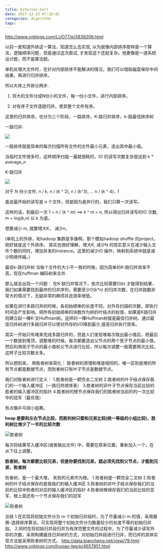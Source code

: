 ```yaml
---
title: External-Sort
date: 2017-12-23 07:10:45
categories: Algorithm
tags:
---
```

http://www.cnblogs.com/LUO77/p/5838206.html

以前一直知道外排这一算法，知道怎么去实现, 以为就像内部排序那样是一个算法，逻辑顺序问题，但是通过这次面试, 才发现这个还挺复杂。他更像是一道系统设计题，而不是算法题。

单机处理大文件时，在针对内部排序不能解决的情况，我们可以借助磁盘保存中间结果，再进行归并排序。

所以大体上外排分两步.

1. 将大的文件分成N份小的文件，每一份小文件，进行内部排序。

2. 对有序子文件逐趟归并，使其整个文件有序。

这里的归并排序，也分为三个阶段，一路排序，K-路归并排序，k-路最佳排序树

一路归并:

![](/images/External-Sort.png)

一路排序就是简单的每次扫描所有文件的文件最小元素，选出其中最小值。

当临时文件很多时，这样顺序扫描一遍就很耗时。IO 的读写次数复杂度达到  k * average_n

K-路归并

![](http://c.biancheng.net/cpp/uploads/allimg/120301/1-120301150450U5.jpg)

对于 N 份小文件, n / k, n / (k ^ 2), n / (k^3), ... n / (k ^ 4).. 1

虽说最开始的读写是 n 个文件，但是因为是并行的，我们只算一次读写。

这样的话，到最后一次 1 = n / (k ^ m) ==> k ^ m = n, 所以得出归并读写的IO 次数, m = log(k,n) 以 k 为底。

想要减小 m, 就要增大K， 减少n, 

(单机上的外排，和hadoop 集群是多像啊，那个模拟hadoop shuffle 的project，刚好就是这个外排序。 其实也很好理解，增大K, 减少N 的现实意义在减少输入文件个数的同时，增加并发的instance。这里的减少IO 操作，映射到系统中就是减少网络传输。)

最佳k-路归并树
当每个文件的大小不一致的时候，因为简单的K-路归并效率不高，现在huffman 编码树来合并.

那么就会出现一个问题： 在K-路归并情况下，依次比较需要O(k) 才能得到结果，我们如果需要找到最终的归并序列，需要至少O(k*n) 的归并次数，在归并路数非常大的情况下，无疑非常的麻烦并且效率很低。

如果在进行多路归并的时候，各初始顺串的长度不同，对外存扫描的次数，即执行时间会产生影响。把所有初始顺串的块数作为树的叶结点的权值，如果是K路归并则建立起一棵K-叉Huffman树。这样的一棵Huffman树就是最佳归并树。通过最佳归并树进行多路归并可以使对外存的I/O降到最少,提高归并执行效率。


其实一开始只有堆来完成多路归并的，但是人们发现堆每次取出最小值后，把最后一个数放到堆顶，调整堆的时候，每次都要选出父节点的两个孩子节点的最小值，然后利用孩子节点的最小值和父节点进行比较，所以每次调整一层需要两次比较。这样子比较次数太多。




所以想到来， 用胜者树来简化：
胜者树的原理和堆是相同的，唯一区别是堆的所有节点都是数据节点，而败者树只有叶子节点是数据节点。
  
我们对胜者树进行定义：
1.胜者树是一颗完全二叉树
2.胜者树的叶子结点保存我们的一个输入缓冲区（一路归并顺序表）
3.胜者树的非叶子节点保存当前比较的胜者的输入缓冲区的指针
4.胜者树的根节点保存我们的胜者树当前的的一次比较中的冠军（最优值）

有点像乒乓球小组赛。

**heap 是要和左右节点比较，而胜利树只要和兄弟比较(统一等级的小组比较)，胜利树比堆少了一半的比较次数**




![胜者树](http://img.my.csdn.net/uploads/201210/15/1350310110_2414.jpg)

每次将结果写入缓冲区(或者输出文件) 中，需要在原来位置，重新加入一个，在从下往上调整。

**胜者树，每次都要比较兄弟，但是你要找到兄弟，就必须先找到父节点，才能到兄弟，败者树**

败者树，是一个最大堆， 失败的元素作为根。
1.败者树是一颗完全二叉树
2.败者树的叶子结点保存的是我我们的输入缓冲区
3.败者树的非叶子结点保存我们的当前的比较中败者的对应的输入缓冲区的指针
4.败者树根保存我们的当前比较的亚军，根上面还有一个节点保存我们的冠军

![败者树](http://img.my.csdn.net/uploads/201210/15/1350310705_4079.jpg)


总结
1.在实现将初始文件分为 m 个初始归并段时，为了尽量减小 m 的值，采用置换-选择排序算法，可实现将整个初始文件分为数量较少的长度不等的初始归并段。
2.同时在将初始归并段归并为有序完整文件的过程中，为了尽量减少读写外存的次数，采用构建最佳归并树的方式，对初始归并段进行归并，而归并的具体实现方法是采用败者树的方式。
http://data.biancheng.net/view/79.html
http://www.cnblogs.com/huxiao-tee/p/4657851.html

